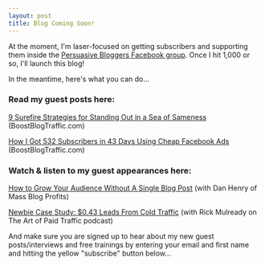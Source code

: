 ```yaml
---
layout: post
title: Blog Coming Soon!
---
```

At the moment, I'm laser-focused on getting subscribers and supporting them inside the <a href="http://persuasiveblog.com/community/">Persuasive Bloggers Facebook group</a>. Once I hit 1,000 or so, I'll launch this blog!

In the meantime, here's what you can do...

<h3>Read my guest posts here:</h3>

<a href="http://boostblogtraffic.com/standing-out/">9 Surefire Strategies for Standing Out in a Sea of Sameness</a> (BoostBlogTraffic.com)

<a href="http://boostblogtraffic.com/facebook-ads/">How I Got 532 Subscribers in 43 Days Using Cheap Facebook Ads</a> (BoostBlogTraffic.com)

<h3>Watch & listen to my guest appearances here:</h3>

<a href="http://www.massblogprofits.com/guest-posting/">How to Grow Your Audience Without A Single Blog Post</a> (with Dan Henry of Mass Blog Profits)

<a href="http://rickmulready.com/mary-fernandez/">Newbie Case Study: $0.43 Leads From Cold Traffic</a> (with Rick Mulready on The Art of Paid Traffic podcast)

And make sure you are signed up to hear about my new guest posts/interviews and free trainings by entering your email and first name and hitting the yellow "subscribe" button below...
